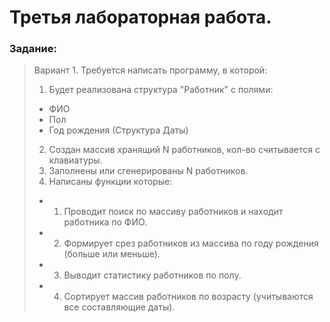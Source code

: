Третья лабораторная работа.
===============================

### Задание:
> Вариант 1.
> Требуется написать программу, в которой:
> 1. Будет реализована структура "Работник" с полями:
>   * ФИО
>   * Пол
>   * Год рождения (Структура Даты)
> 2. Создан массив хранящий N работников, кол-во считывается с клавиатуры.
> 3. Заполнены или сгенерированы N работников.
> 4. Написаны функции которые:
>   * 1. Проводит поиск по массиву работников и находит работника по ФИО.
>   * 2. Формирует срез работников из массива по году рождения (больше или меньше).
>   * 3. Выводит статистику работников по полу.
>   * 4. Сортирует массив работников по возрасту (учитываются все составляющие даты).
